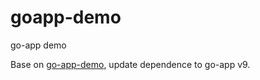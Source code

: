# goapp-demo
go-app demo

Base on [go-app-demo](https://github.com/maxence-charriere/go-app-demo), update dependence to go-app v9.
